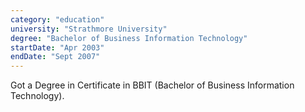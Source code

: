 ```yaml
---
category: "education"
university: "Strathmore University"
degree: "Bachelor of Business Information Technology"
startDate: "Apr 2003"
endDate: "Sept 2007"
---
```


Got a Degree in Certificate in BBIT (Bachelor of Business Information Technology).
